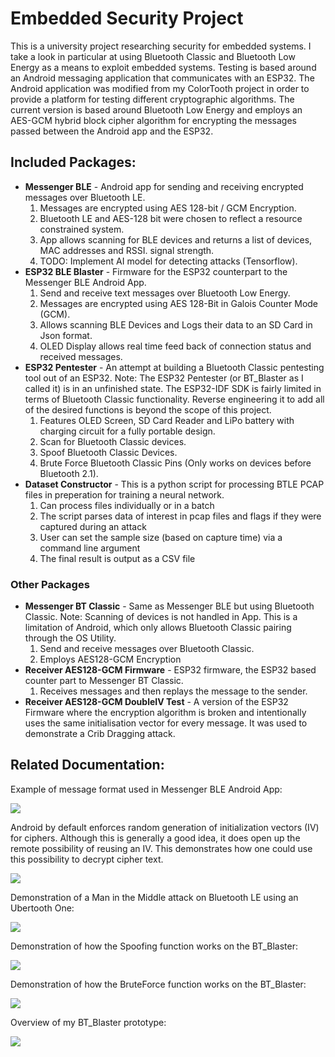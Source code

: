 # Embedded Security Project
This is a university project researching security for embedded systems. I take a look in particular at using Bluetooth Classic and Bluetooth Low Energy as a means to exploit embedded systems. Testing is based around an Android messaging application that communicates with an ESP32. The Android application was modified from my ColorTooth project in order to provide a platform for testing different cryptographic algorithms. The current version is based around Bluetooth Low Energy and employs an AES-GCM hybrid block cipher algorithm for encrypting the messages passed between the Android app and the ESP32.

## Included Packages:
* **Messenger BLE** - Android app for sending and receiving encrypted messages over Bluetooth LE.
	1. Messages are encrypted using AES 128-bit / GCM Encryption.
	2. Bluetooth LE and AES-128 bit were chosen to reflect a resource constrained system.
	3. App allows scanning for BLE devices and returns a list of devices, MAC addresses and RSSI. signal strength.
	4. TODO: Implement AI model for detecting attacks (Tensorflow).
* **ESP32 BLE Blaster** - Firmware for the ESP32 counterpart to the Messenger BLE Android App.
	1. Send and receive text messages over Bluetooth Low Energy.
	2. Messages are encrypted using AES 128-Bit in Galois Counter Mode (GCM).
	3. Allows scanning BLE Devices and Logs their data to an SD Card in Json format.
	4. OLED Display allows real time feed back of connection status and received messages.
* **ESP32 Pentester** - An attempt at building a Bluetooth Classic pentesting tool out of an ESP32. Note: The ESP32 Pentester (or BT_Blaster as I called it) is in an unfinished state. The ESP32-IDF SDK is fairly limited in terms of Bluetooth Classic functionality. Reverse engineering it to add all of the desired functions is beyond the scope of this project.
	1. Features OLED Screen, SD Card Reader and LiPo battery with charging circuit for a fully portable design.
	2. Scan for Bluetooth Classic devices.
	3. Spoof Bluetooth Classic Devices.
	4. Brute Force Bluetooth Classic Pins (Only works on devices before Bluetooth 2.1).
* **Dataset Constructor** - This is a python script for processing BTLE PCAP files in preperation for training a neural network.
	1. Can process files individually or in a batch
	2. The script parses data of interest in pcap files and flags if they were captured during an attack
	3. User can set the sample size (based on capture time) via a command line argument
	4. The final result is output as a CSV file
	
### Other Packages
* **Messenger BT Classic** - Same as Messenger BLE but using Bluetooth Classic. Note: Scanning of devices is not handled in App. This is a limitation of Android, which only allows Bluetooth Classic pairing through the OS Utility.
	1. Send and receive messages over Bluetooth Classic.
	2. Employs AES128-GCM Encryption
* **Receiver AES128-GCM Firmware** - ESP32 firmware, the ESP32 based counter part to Messenger BT Classic.
	1. Receives messages and then replays the message to the sender.
* **Receiver AES128-GCM DoubleIV Test** - A version of the ESP32 Firmware where the encryption algorithm is broken and intentionally uses the same initialisation vector for every message. It was used to demonstrate a Crib Dragging attack.
	
## Related Documentation:

Example of message format used in Messenger BLE Android App:

![](Presentation_Assets/AES-GCM_Message_Format.png)

Android by default enforces random generation of initialization vectors (IV) for ciphers. Although this is generally a good idea, it does open up the remote possibility of reusing an IV. This demonstrates how one could use this possibility to decrypt cipher text. 

![](Presentation_Assets/KPAttack_Diagram.png)

Demonstration of a Man in the Middle attack on Bluetooth LE using an Ubertooth One:

![](Presentation_Assets/BLE_ManInTheMiddle.png)

Demonstration of how the Spoofing function works on the BT_Blaster:

![](Presentation_Assets/BT_Classic_Spoofing.png)

Demonstration of how the BruteForce function works on the BT_Blaster:

![](Presentation_Assets/BT_Classic_BruteForce.png)

Overview of my BT_Blaster prototype:

![](Presentation_Assets/BT_Blaster_Presentation.png)
